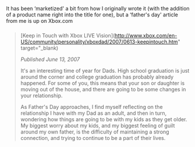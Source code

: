 It has been &#8216;marketized' a bit from how I originally wrote it (with the addition of a product name right into the title for one), but a &#8216;father's day' article from me is up on Xbox.com

> ###
>
> [Keep in Touch with Xbox LIVE Vision](http://www.xbox.com/en-US/community/personality/xboxdad/2007/0613-keepintouch.htm" target="_blank)
>
> _Published June 13, 2007_
>
> It's an interesting time of year for Dads. High school graduation is just around the corner and college graduation has probably already happened. For some of you, this means that your son or daughter is moving out of the house, and there are going to be some changes in your relationship.
>
> As Father's Day approaches, I find myself reflecting on the relationship I have with my Dad as an adult, and then in turn, wondering how things are going to be with my kids as they get older. My biggest worry about my kids, and my biggest feeling of guilt around my own father, is the difficulty of maintaining a strong connection, and trying to continue to be a part of their lives.